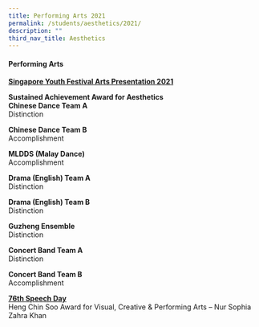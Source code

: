 ```yaml
---
title: Performing Arts 2021
permalink: /students/aesthetics/2021/
description: ""
third_nav_title: Aesthetics
---
```

#### Performing Arts
<u>**Singapore Youth Festival Arts Presentation 2021**</u><br>

**Sustained Achievement Award for Aesthetics**<br>
**Chinese Dance Team A**<br>
Distinction

**Chinese Dance Team B**<br>
Accomplishment 

**MLDDS (Malay Dance)**<br>
Accomplishment

**Drama (English) Team A**<br>
Distinction

**Drama (English) Team B**<br>
Distinction

**Guzheng Ensemble**<br>
Distinction

**Concert Band Team A**<br>
Distinction

**Concert Band Team B**<br>
Accomplishment

**<u>76th Speech Day**</u><br>
Heng Chin Soo Award for Visual, Creative &amp; Performing Arts – Nur Sophia Zahra Khan